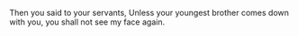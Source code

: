 Then you said to your servants, Unless your youngest brother comes down with you, you shall not see my face again.
